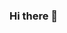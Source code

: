 ### Hi there 👋

<!--
- 👋 Hi, I’m @Viral Shewale
- 👀 I’m interested in Data Engineering and Machine Learning
- 🌱 I’m currently learning Data Engineering
- 💞️ I’m looking to collaborate on 
- 📫 How to reach me viral.shewale97@gmail.com

<!---
viral-shewale-790/viral-shewale-790 is a ✨ special ✨ repository because its `README.md` (this file) appears on your GitHub profile.
You can click the Preview link to take a look at your changes.
--->

